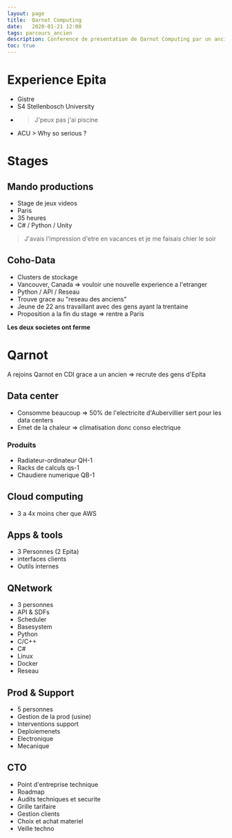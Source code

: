 ```yaml
---
layout: page
title:  Qarnot Computing
date:   2020-01-21 12:00
tags: parcours_ancien
description: Conference de presentation de Qarnot Computing par un ancien de l'Epita
toc: true
---
```

# Experience Epita
* Gistre
* S4 Stellenbosch University
* > J'peux pas j'ai piscine
* ACU > Why so serious ?

# Stages
## Mando productions
* Stage de jeux videos
* Paris
* 35 heures
* C# / Python / Unity
> J'avais l'impression d'etre en vacances et je me faisais chier le soir

## Coho-Data
* Clusters de stockage
* Vancouver, Canada => vouloir une nouvelle experience a  l'etranger
* Python / API / Reseau
* Trouve grace au "reseau des anciens"
* Jeune de 22 ans travaillant avec des gens ayant la trentaine
* Proposition a la fin du stage => rentre a Paris

**Les deux societes ont ferme**

# Qarnot
A rejoins Qarnot en CDI grace a un ancien => recrute des gens d'Epita

## Data center
* Consomme beaucoup => 50% de l'electricite d'Aubervillier sert pour les data centers
* Emet de la chaleur => climatisation donc conso electrique

### Produits
* Radiateur-ordinateur QH-1
* Racks de calculs qs-1
* Chaudiere numerique QB-1

## Cloud computing
* 3 a 4x moins cher que AWS

## Apps & tools
* 3 Personnes (2 Epita)
* interfaces clients
* Outils internes

## QNetwork
* 3 personnes
* API & SDFs
* Scheduler
* Basesystem
* Python
* C/C++
* C#
* Linux
* Docker
* Reseau

## Prod & Support
* 5 personnes
* Gestion de la prod (usine)
* Interventions support
* Deploiemenets
* Electronique
* Mecanique

## CTO
* Point d'entreprise technique
* Roadmap
* Audits techniques et securite
* Grille tarifaire
* Gestion clients
* Choix et achat materiel
* Veille techno
